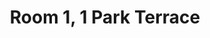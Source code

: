 ---
basin: 'No'
cudn: true
floor: Basement
grade: 5
images: []
living_room: 'No'
location: Park Terrace
name: '1'
network: Wireless Only
title: Room 1, 1 Park Terrace
---